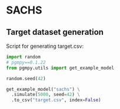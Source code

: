 # SACHS

## Target dataset generation

Script for generating target.csv:
```python
import random
# pgmpy==0.1.22
from pgmpy.utils import get_example_model

random.seed(42)

get_example_model("sachs") \
  .simulate(5000, seed=42) \
  .to_csv("target.csv", index=False)
```